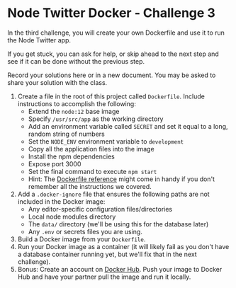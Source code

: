 # Node Twitter Docker - Challenge 3
In the third challenge, you will create your own Dockerfile and use it to run the Node Twitter app.

If you get stuck, you can ask for help, or skip ahead to the next step and see if it can be done without the previous step.

Record your solutions here or in a new document. You may be asked to share your solution with the class.

1. Create a file in the root of this project called `Dockerfile`. Include instructions to accomplish the following:
    - Extend the `node:12` base image
    - Specify `/usr/src/app` as the working directory
    - Add an environment variable called `SECRET` and set it equal to a long, random string of numbers
    - Set the `NODE_ENV` environment variable to `development`
    - Copy all the application files into the image 
    - Install the npm dependencies
    - Expose port 3000
    - Set the final command to execute `npm start`
    - Hint: The [Dockerfile reference](https://docs.docker.com/engine/reference/builder/) might come in handy if you don't remember all the instructions we covered.
2. Add a `.docker-ignore` file that ensures the following paths are not included in the Docker image:
    - Any editor-specific configuration files/directories
    - Local node modules directory
    - The `data/` directory (we'll be using this for the database later)
    - Any `.env` or secrets files you are using. 
2. Build a Docker image from your `Dockerfile`.
3. Run your Docker image as a container (it will likely fail as you don't have a database container running yet, but we'll fix that in the next challenge).
4. Bonus: Create an account on [Docker Hub](https://hub.docker.com/). Push your image to Docker Hub and have your partner pull the image and run it locally.

